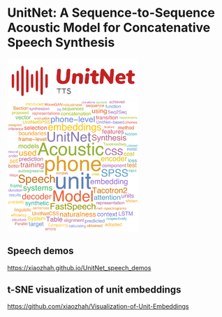 # UnitNet: A Sequence-to-Sequence Acoustic Model for Concatenative Speech Synthesis
<img src="UnitNet_LOGO.svg" width="300">
<img src="template_词云.svg" width="300">

## Speech demos
https://xiaozhah.github.io/UnitNet_speech_demos

## t-SNE visualization of unit embeddings
https://github.com/xiaozhah/Visualization-of-Unit-Embeddings
